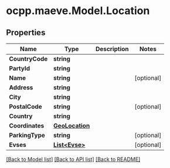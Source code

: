 # ocpp.maeve.Model.Location
## Properties

Name | Type | Description | Notes
------------ | ------------- | ------------- | -------------
**CountryCode** | **string** |  | 
**PartyId** | **string** |  | 
**Name** | **string** |  | [optional] 
**Address** | **string** |  | 
**City** | **string** |  | 
**PostalCode** | **string** |  | [optional] 
**Country** | **string** |  | 
**Coordinates** | [**GeoLocation**](GeoLocation.md) |  | 
**ParkingType** | **string** |  | [optional] 
**Evses** | [**List&lt;Evse&gt;**](Evse.md) |  | [optional] 

[[Back to Model list]](../README.md#documentation-for-models) [[Back to API list]](../README.md#documentation-for-api-endpoints) [[Back to README]](../README.md)

